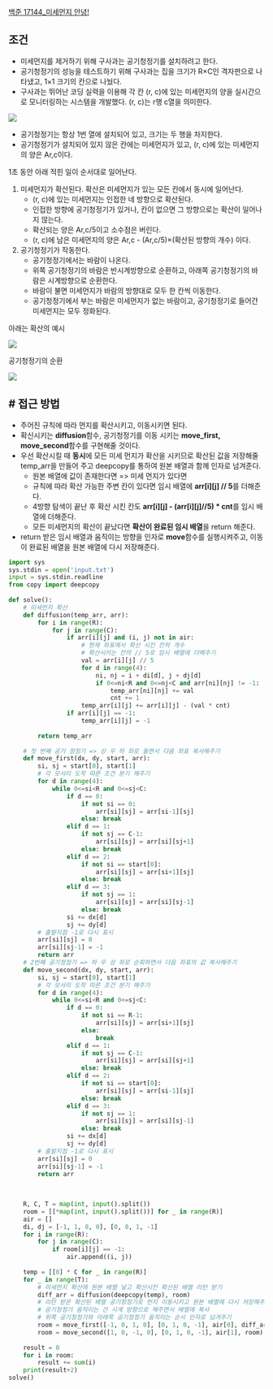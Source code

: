 
[백준 17144_미세먼지 안녕!](https://www.acmicpc.net/problem/17144)


## 조건

- 미세먼지를 제거하기 위해 구사과는 공기청정기를 설치하려고 한다. 
- 공기청정기의 성능을 테스트하기 위해 구사과는 집을 크기가 R×C인 격자판으로 나타냈고, 1×1 크기의 칸으로 나눴다. 
- 구사과는 뛰어난 코딩 실력을 이용해 각 칸 (r, c)에 있는 미세먼지의 양을 실시간으로 모니터링하는 시스템을 개발했다. (r, c)는 r행 c열을 의미한다.

![](assets/Pasted%20image%2020230101173026.png)


- 공기청정기는 항상 1번 열에 설치되어 있고, 크기는 두 행을 차지한다. 
- 공기청정기가 설치되어 있지 않은 칸에는 미세먼지가 있고, (r, c)에 있는 미세먼지의 양은 Ar,c이다.

1초 동안 아래 적힌 일이 순서대로 일어난다.

1.  미세먼지가 확산된다. 확산은 미세먼지가 있는 모든 칸에서 동시에 일어난다.
    -   (r, c)에 있는 미세먼지는 인접한 네 방향으로 확산된다.
    -   인접한 방향에 공기청정기가 있거나, 칸이 없으면 그 방향으로는 확산이 일어나지 않는다.
    -   확산되는 양은 Ar,c/5이고 소수점은 버린다.
    -   (r, c)에 남은 미세먼지의 양은 Ar,c - (Ar,c/5)×(확산된 방향의 개수) 이다.
2.  공기청정기가 작동한다.
    -   공기청정기에서는 바람이 나온다.
    -   위쪽 공기청정기의 바람은 반시계방향으로 순환하고, 아래쪽 공기청정기의 바람은 시계방향으로 순환한다.
    -   바람이 불면 미세먼지가 바람의 방향대로 모두 한 칸씩 이동한다.
    -   공기청정기에서 부는 바람은 미세먼지가 없는 바람이고, 공기청정기로 들어간 미세먼지는 모두 정화된다.

아래는 확산의 예시

![](assets/Pasted%20image%2020230101173357.png)


공기청정기의 순환

![](assets/Pasted%20image%2020230101173503.png)




## # 접근 방법

- 주어진 규칙에 따라 먼지를 확산시키고, 이동시키면 된다.
- 확신시키는 **diffusion**함수, 공기청정기를 이동 시키는 **move_first, move_second**함수를 구현해줄 것이다.
- 우선 확산시킬 때 **동시**에 모든 미세 먼지가 확산을 시키므로 확산된 값을 저장해줄 temp_arr을 만들어 주고 deepcopy를 통하여 원본 배열과 함께 인자로 넘겨준다.
	- 원본 배열에 값이 존재한다면 => 미세 먼지가 있다면
	- 규칙에 따라 확산 가능한 주변 칸이 있다면 임시 배열에 **arr[i][j] // 5**를 더해준다.
	- 4방향 탐색이 끝난 후 확산 시킨 칸도 **arr[i][j] - (arr[i][j]//5) * cnt**를 임시 배열에 더해준다.
	- 모든 미세먼지의 확산이 끝났다면 **확산이 완료된 임시 배열**을 return 해준다.
- return 받은 임시 배열과 움직이는 방향을 인자로 **move**함수를 실행시켜주고, 이동이 완료된 배열을 원본 배열에 다시 저장해준다.

```python
import sys  
sys.stdin = open('input.txt')  
input = sys.stdin.readline  
from copy import deepcopy  
  
def solve():  
    # 미세먼지 확산  
    def diffusion(temp_arr, arr):  
        for i in range(R):  
            for j in range(C):  
                if arr[i][j] and (i, j) not in air:  
                    # 현재 좌표에서 확산 시킨 칸의 개수  
                    # 확산시키는 칸의 // 5로 임시 배열에 더해주기                    cnt = 0  
                    val = arr[i][j] // 5  
                    for d in range(4):  
                        ni, nj = i + di[d], j + dj[d]  
                        if 0<=ni<R and 0<=nj<C and arr[ni][nj] != -1:  
                            temp_arr[ni][nj] += val  
                            cnt += 1  
                    temp_arr[i][j] += arr[i][j] - (val * cnt)  
                if arr[i][j] == -1:  
                    temp_arr[i][j] = -1  
  
        return temp_arr  
  
    # 첫 번째 공기 청정기 => 상 우 하 좌로 돌면서 다음 좌표 복사해주기  
    def move_first(dx, dy, start, arr):  
        si, sj = start[0], start[1]  
        # 각 모서리 도착 따른 조건 분기 해주기  
        for d in range(4):  
            while 0<=si<R and 0<=sj<C:  
                if d == 0:  
                    if not si == 0:  
                        arr[si][sj] = arr[si-1][sj]  
                    else: break  
                elif d == 1:  
                    if not sj == C-1:  
                        arr[si][sj] = arr[si][sj+1]  
                    else: break  
                elif d == 2:  
                    if not si == start[0]:  
                        arr[si][sj] = arr[si+1][sj]  
                    else: break  
                elif d == 3:  
                    if not sj == 1:  
                        arr[si][sj] = arr[si][sj-1]  
                    else: break  
                si += dx[d]  
                sj += dy[d]  
        # 출발지점 -1로 다시 표시  
        arr[si][sj] = 0  
        arr[si][sj-1] = -1  
        return arr  
    # 2번째 공기청정기 => 하 우 상 좌로 순회하면서 다음 좌표의 값 복사해주기  
    def move_second(dx, dy, start, arr):  
        si, sj = start[0], start[1]  
        # 각 모서리 도착 따른 조건 분기 해주기  
        for d in range(4):  
            while 0<=si<R and 0<=sj<C:  
                if d == 0:  
                    if not si == R-1:  
                        arr[si][sj] = arr[si+1][sj]  
                    else:  
                        break  
                elif d == 1:  
                    if not sj == C-1:  
                        arr[si][sj] = arr[si][sj+1]  
                    else: break  
                elif d == 2:  
                    if not si == start[0]:  
                        arr[si][sj] = arr[si-1][sj]  
                    else: break  
                elif d == 3:  
                    if not sj == 1:  
                        arr[si][sj] = arr[si][sj-1]  
                    else: break  
                si += dx[d]  
                sj += dy[d]  
        # 출발지점 -1로 다시 표시  
        arr[si][sj] = 0  
        arr[si][sj-1] = -1  
        return arr  
  
  
  
    R, C, T = map(int, input().split())  
    room = [[*map(int, input().split())] for _ in range(R)]  
    air = []  
    di, dj = [-1, 1, 0, 0], [0, 0, 1, -1]  
    for i in range(R):  
        for j in range(C):  
            if room[i][j] == -1:  
                air.append((i, j))  
  
    temp = [[0] * C for _ in range(R)]  
    for _ in range(T):  
        # 미세먼지 확산에 원본 배열 넣고 확산시킨 확산된 배열 리턴 받기  
        diff_arr = diffusion(deepcopy(temp), room)  
        # 리턴 받은 확산된 배열 공기청정기로 먼지 이동시키고 원본 배열에 다시 저장해주기.  
        # 공기청정기 움직이는 건 시계 방향으로 해주면서 배열에 복사        
        # 위쪽 공기청정기와 아래쪽 공기청정기 움직이는 순서 인자로 넘겨주기        
        room = move_first([-1, 0, 1, 0], [0, 1, 0, -1], air[0], diff_arr) 
        room = move_second([1, 0, -1, 0], [0, 1, 0, -1], air[1], room)  
  
    result = 0  
    for i in room:  
        result += sum(i)  
    print(result+2)  
solve()
```